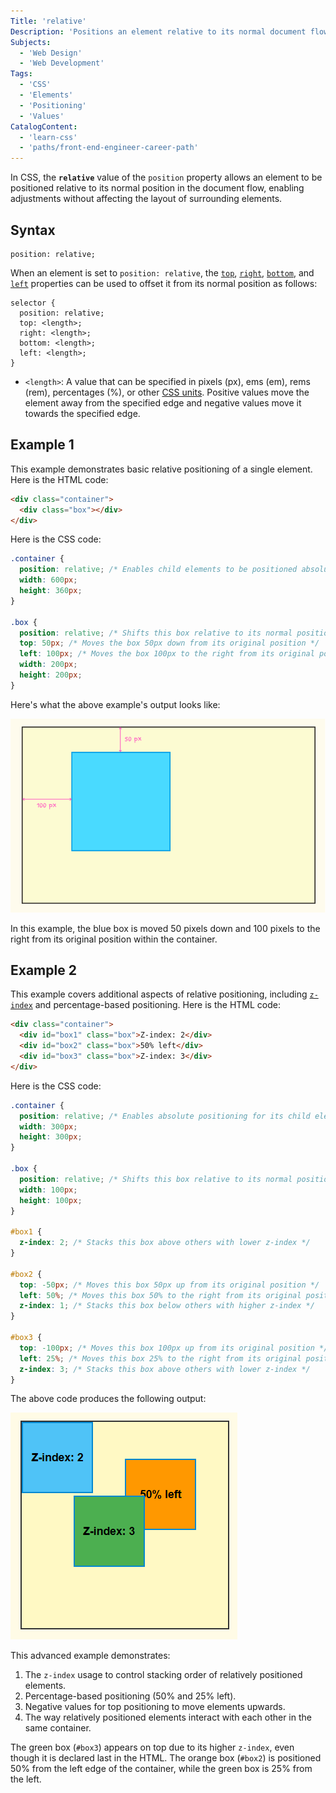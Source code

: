 ```yaml
---
Title: 'relative'
Description: 'Positions an element relative to its normal document flow placement, allowing for improved styling control.'
Subjects:
  - 'Web Design'
  - 'Web Development'
Tags:
  - 'CSS'
  - 'Elements'
  - 'Positioning'
  - 'Values'
CatalogContent:
  - 'learn-css'
  - 'paths/front-end-engineer-career-path'
---
```


In CSS, the **`relative`** value of the `position` property allows an element to be positioned relative to its normal position in the document flow, enabling adjustments without affecting the layout of surrounding elements.

## Syntax

```pseudo
position: relative;
```

When an element is set to `position: relative`, the [`top`](https://www.codecademy.com/resources/docs/css/position/top), [`right`](https://www.codecademy.com/resources/docs/css/position/right), [`bottom`](https://www.codecademy.com/resources/docs/css/position/bottom), and [`left`](https://www.codecademy.com/resources/docs/css/position/left) properties can be used to offset it from its normal position as follows:

```pseudo
selector {
  position: relative;
  top: <length>;
  right: <length>;
  bottom: <length>;
  left: <length>;
}
```

- `<length>`: A value that can be specified in pixels (px), ems (em), rems (rem), percentages (%), or other [CSS units](https://www.codecademy.com/resources/docs/css/units). Positive values move the element away from the specified edge and negative values move it towards the specified edge.

## Example 1

This example demonstrates basic relative positioning of a single element. Here is the HTML code:

```html
<div class="container">
  <div class="box"></div>
</div>
```

Here is the CSS code:

```css
.container {
  position: relative; /* Enables child elements to be positioned absolutely within this container */
  width: 600px;
  height: 360px;
}

.box {
  position: relative; /* Shifts this box relative to its normal position */
  top: 50px; /* Moves the box 50px down from its original position */
  left: 100px; /* Moves the box 100px to the right from its original position */
  width: 200px;
  height: 200px;
}
```

Here's what the above example's output looks like:

![CSS Relative Position Example Output](https://raw.githubusercontent.com/Codecademy/docs/main/media/css-position-relative-ex1.png)

In this example, the blue box is moved 50 pixels down and 100 pixels to the right from its original position within the container.

## Example 2

This example covers additional aspects of relative positioning, including [`z-index`](https://www.codecademy.com/resources/docs/css/position/z-index) and percentage-based positioning. Here is the HTML code:

```html
<div class="container">
  <div id="box1" class="box">Z-index: 2</div>
  <div id="box2" class="box">50% left</div>
  <div id="box3" class="box">Z-index: 3</div>
</div>
```

Here is the CSS code:

```css
.container {
  position: relative; /* Enables absolute positioning for its child elements */
  width: 300px;
  height: 300px;
}

.box {
  position: relative; /* Shifts this box relative to its normal position */
  width: 100px;
  height: 100px;
}

#box1 {
  z-index: 2; /* Stacks this box above others with lower z-index */
}

#box2 {
  top: -50px; /* Moves this box 50px up from its original position */
  left: 50%; /* Moves this box 50% to the right from its original position */
  z-index: 1; /* Stacks this box below others with higher z-index */
}

#box3 {
  top: -100px; /* Moves this box 100px up from its original position */
  left: 25%; /* Moves this box 25% to the right from its original position */
  z-index: 3; /* Stacks this box above others with lower z-index */
}
```

The above code produces the following output:

![CSS z-index and Percentage-Based Positioning Example Output](https://raw.githubusercontent.com/Codecademy/docs/main/media/css-position-relative-ex2.png)

This advanced example demonstrates:

1. The `z-index` usage to control stacking order of relatively positioned elements.
2. Percentage-based positioning (50% and 25% left).
3. Negative values for top positioning to move elements upwards.
4. The way relatively positioned elements interact with each other in the same container.

The green box (`#box3`) appears on top due to its higher `z-index`, even though it is declared last in the HTML. The orange box (`#box2`) is positioned 50% from the left edge of the container, while the green box is 25% from the left.
